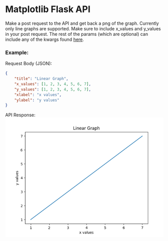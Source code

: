 # Matplotlib Flask API

Make a post request to the API and get back a png of the graph. Currently only line graphs are supported. Make sure to include x_values and y_values in your post request. The rest of the params (which are optional) can include any of the kwargs found [here](https://matplotlib.org/3.2.1/api/_as_gen/matplotlib.figure.Figure.html#matplotlib.figure.Figure.add_subplot).

### Example:

Request Body (JSON):
```json
{
    "title": "Linear Graph",
    "x_values": [1, 2, 3, 4, 5, 6, 7],
    "y_values": [1, 2, 3, 4, 5, 6, 7],
    "xlabel": "x values",
    "ylabel": "y values"
}
```
API Response:
!['Line Graph'](./example.png)